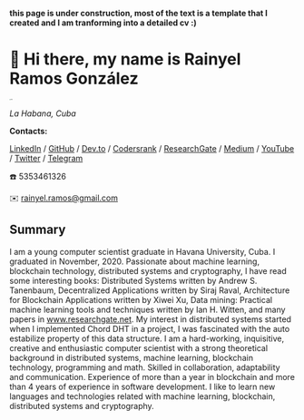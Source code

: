 **this page is under construction, most of the text is a template that I created and I am tranforming into a detailed cv :)**

# 👋 Hi there, my name is Rainyel Ramos González

<img src="assets/images/me2.png" alt="me" style="zoom: 15%;" />

*La Habana, Cuba*

**Contacts:**

[LinkedIn][4645735809913269750] / [GitHub][3501107990439883582] / [Dev.to][17961277350055325647] / [Codersrank][1097890777609527835] / [ResearchGate][12282103381254827543] / [Medium][12555484707309721380] / [YouTube][1452774931573403772] / [Twitter][8237254865795313300] / [Telegram][11949359265179372136]

:telephone: 5353461326

:envelope: rainyel.ramos@gmail.com

## Summary
I am a young computer scientist graduate in Havana University, Cuba. I graduated in November, 2020. Passionate about machine learning, blockchain technology, distributed systems and cryptography, I have read some interesting books: Distributed Systems written by Andrew S. Tanenbaum, Decentralized Applications written by Siraj Raval, Architecture for Blockchain Applications written by Xiwei Xu, Data mining: Practical machine learning tools and techniques written by Ian H. Witten, and many papers in www.researchgate.net. My interest in distributed systems started when I implemented Chord DHT in a project, I was fascinated with the auto estabilize property of this data structure. I am a hard-working, inquisitive, creative and enthusiastic computer scientist with a strong theoretical background in distributed systems, machine learning, blockchain technology, programming and math. Skilled in collaboration, adaptability and communication. Experience of more than a year in blockchain and more than 4 years of experience in software development. I like to learn new languages and technologies related with machine learning, blockchain, distributed systems and cryptography.

[4645735809913269750]: https://linkedin.com/in/rainyel-ramos
[3501107990439883582]: https://github.com/rayniel95
[1452774931573403772]: https://youtube.com/channel/UCLfQBlFqyxWjXTiET5uYtKg
[12555484707309721380]: https://rainyel-ramos.medium.com/
[17961277350055325647]: https://dev.to/rayniel95
[12282103381254827543]: https://researchgate.net/profile/Rainyel_Gonzalez
[10501492827982229945]: http://www.uh.cu
[8237254865795313300]: https://twitter.com/rayniel95
[11949359265179372136]: https://t.me/rayniel95
[1097890777609527835]: https://profile.codersrank.io/user/rayniel95

<!-- put a photo with my name inside notebook, practical excercises, etc. photos -->
<!-- si la persona que voy a poner no tiene informacion publica como researchgate, linkedin, etc. trato de poner algun articulo publico donde haya una foto de la misma -->
<!-- to put correctly abreviations -->
<!-- to use some program to check broken links and delete it, implement it on golang -->
<!-- maybe write the name of some fields-->
<!-- explicar como me decante por blockchain luego de hacer mi trabajo de distribuidos contar como busque departamentos especializado en eso pero no encontre y me quede con blockchian en criptografia y despues hice mi tesis, darle contexto a todo el cv para que se conozca lo q hice y por que lo hice -->

<!-- poner al decano y a la vicedecana de la facultad en la seccion de estudios -->

<!-- explicar q existe un concurso para pasar el 12 grado en la universidad y se puede entrar por las cuatro ciencias, explicar que entre por matematicas y que estuve alli un ano pero mi pasion fue cibernetica y me cambie -->

<!-- explicar como en cibernetica el enfoque de las asignaturas es hacia proyectos practicos los cuales la mayoria se hacen en equipo y que muchas asignaturas tiene un lenguaje de programacion establecido para trabajar y que hay que aprender, poner ejemplos, mostrar el enfoque q tiene nuestra carrera -->

<!-- explicar que si bien no soy un experto en ninguna tecnologia soy una persona que me gusta conocer y jugar con nuevas tecnologias ademas de que me gusta escoger la tecnologia correcta para el proyecto y prefiero invertir un tiempo en investigar la mejor tecnologia y aprenderla que tirarle con lo que ya se y q probablemente me sea mas complejo -->

<!-- poner el email intitucional al incio de la pagina y que puede usarse para verificar mi rol como profesor en la uh -->

<!-- en la seccion de trabajo explicar que en la universidad somos un grupo pequeno q intenta introducir la tecnologia blockchain en cuba que tenemos muchos proyectos desde cuba y que somos ingenieros, matematicos cientificos de la computacion, etc. somos muy pocos los que tenemos experiencia de programacion -->
